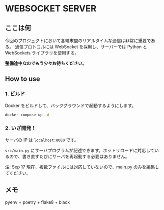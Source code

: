 # WEBSOCKET SERVER

## ここは何

今回のプロジェクトにおいて各端末間のリアルタイムな通信は非常に重要である。
通信プロトコルには WebSocket を採用し、サーバーでは Python と WebSockets ライブラリを使用する。

**整備途中なのでもう少々お待ちください。**

## How to use

### 1. ビルド

Docker をビルドして、バックグラウンドで起動するようにします。

```bash
docker compose up -d
```

### 2. いざ開発！

サーバの IP は `localhost:8080` です。

`src/main.py` にサーバプログラムが記述できます。ホットリロードに対応しているので、書き直すたびにサーバを再起動する必要はありません。

注: Sep 17 現在、複数ファイルには対応していないので、main.py のみを編集してください。

## メモ

pyenv + poetry + flake8 + black
